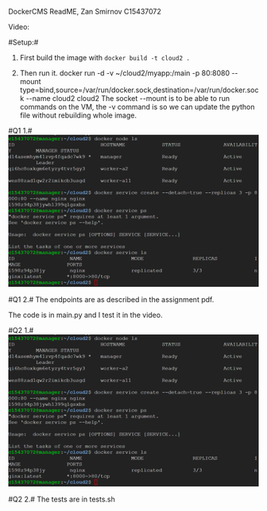 DockerCMS ReadME, Zan Smirnov C15437072

Video:

#Setup:#
1. First build the image with `docker build -t cloud2 .`

2. Then run it.
docker run -d -v ~/cloud2/myapp:/main -p 80:8080 --mount type=bind,source=/var/run/docker.sock,destination=/var/run/docker.sock --name cloud2 cloud2
The socket --mount is to be able to run commands on the VM, the -v command is so we can update the python file without rebuilding whole image.


#Q1 1.#
![alt text](https://github.com/Majiick/cloud2/blob/master/4de7906be4499e730e9b9b0bd437fedf.png "Logo Title Text 1")

#Q1 2.#
The endpoints are as described in the assignment pdf.

The code is in main.py and I test it in the video.


#Q2 1.#
![alt text](https://github.com/Majiick/cloud2/blob/master/4de7906be4499e730e9b9b0bd437fedf.png "Logo Title Text 1")

#Q2 2.#
The tests are in tests.sh